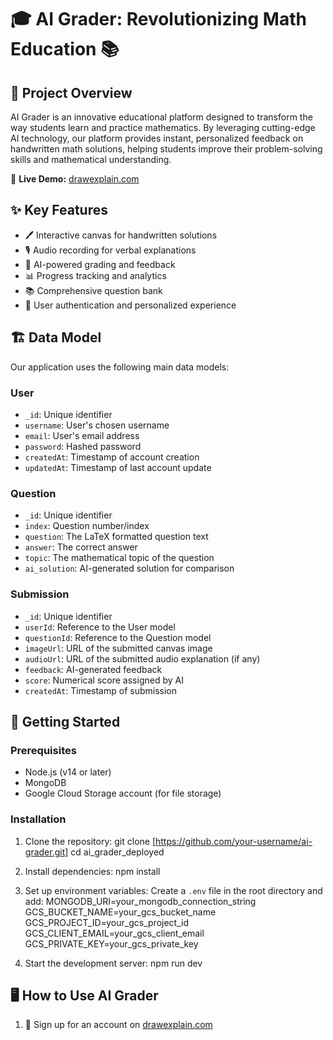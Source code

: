 # 🎓 AI Grader: Revolutionizing Math Education 📚

## 🌟 Project Overview

AI Grader is an innovative educational platform designed to transform the way students learn and practice mathematics. By leveraging cutting-edge AI technology, our platform provides instant, personalized feedback on handwritten math solutions, helping students improve their problem-solving skills and mathematical understanding.

🔗 **Live Demo:** [drawexplain.com](https://drawexplain.com)

## ✨ Key Features

- 🖊️ Interactive canvas for handwritten solutions
- 🎙️ Audio recording for verbal explanations
- 🤖 AI-powered grading and feedback
- 📊 Progress tracking and analytics
- 📚 Comprehensive question bank
- 👥 User authentication and personalized experience

## 🏗️ Data Model

Our application uses the following main data models:

### User
- `_id`: Unique identifier
- `username`: User's chosen username
- `email`: User's email address
- `password`: Hashed password
- `createdAt`: Timestamp of account creation
- `updatedAt`: Timestamp of last account update

### Question
- `_id`: Unique identifier
- `index`: Question number/index
- `question`: The LaTeX formatted question text
- `answer`: The correct answer
- `topic`: The mathematical topic of the question
- `ai_solution`: AI-generated solution for comparison

### Submission
- `_id`: Unique identifier
- `userId`: Reference to the User model
- `questionId`: Reference to the Question model
- `imageUrl`: URL of the submitted canvas image
- `audioUrl`: URL of the submitted audio explanation (if any)
- `feedback`: AI-generated feedback
- `score`: Numerical score assigned by AI
- `createdAt`: Timestamp of submission

## 🚀 Getting Started

### Prerequisites

- Node.js (v14 or later)
- MongoDB
- Google Cloud Storage account (for file storage)

### Installation

1. Clone the repository:
   git clone [https://github.com/your-username/ai-grader.git]
   cd ai_grader_deployed

2. Install dependencies:
   npm install

3. Set up environment variables: Create a `.env` file in the root directory and add:
   MONGODB_URI=your_mongodb_connection_string
   GCS_BUCKET_NAME=your_gcs_bucket_name
   GCS_PROJECT_ID=your_gcs_project_id
   GCS_CLIENT_EMAIL=your_gcs_client_email
   GCS_PRIVATE_KEY=your_gcs_private_key

4. Start the development server:
   npm run dev

## 🖥️ How to Use AI Grader

1. 📝 Sign up for an account on [drawexplain.com](https://drawexplain.com)
